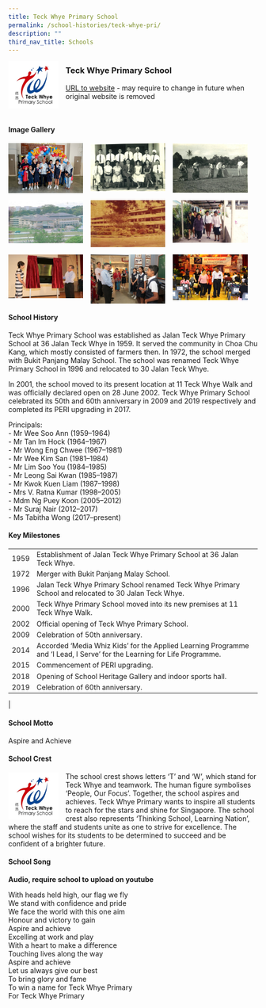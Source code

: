 ```yaml
---
title: Teck Whye Primary School
permalink: /school-histories/teck-whye-pri/
description: ""
third_nav_title: Schools
---
```

<img src="/images/teckwhyepri1.png" style="width:20%;margin-right:15px;" align = "left">

### **Teck Whye Primary School**
[URL to website](https://teckwhyepri.moe.edu.sg/) - may require to change in future when original website is removed

<br clear="left">

#### **Image Gallery**

<p><a href="https://staging.d1yxymztqoj7qn.amplifyapp.com/images/teckwhyepri2.jpg">  
<img src="/images/teckwhyepri2.jpg" style="width:30%;margin-right:15px;" align = "left">
</a></p>

<p><a href="https://staging.d1yxymztqoj7qn.amplifyapp.com/images/teckwhyepri3.jpg">  
<img src="/images/teckwhyepri3.jpg" style="width:30%;margin-right:15px;" align = "left">
</a></p>

<p><a href="https://staging.d1yxymztqoj7qn.amplifyapp.com/images/teckwhyepri4.jpg">  
<img src="/images/teckwhyepri4.jpg" style="width:30%;margin-right:15px;" align = "left">
</a></p>

<br clear="left">

<p><a href="https://staging.d1yxymztqoj7qn.amplifyapp.com/images/teckwhyepri5.jpg">  
<img src="/images/teckwhyepri5.jpg" style="width:30%;margin-right:15px;" align = "left">
</a></p>

<p><a href="https://staging.d1yxymztqoj7qn.amplifyapp.com/images/teckwhyepri6.jpg">  
<img src="/images/teckwhyepri6.jpg" style="width:30%;margin-right:15px;" align = "left">
</a></p>

<p><a href="https://staging.d1yxymztqoj7qn.amplifyapp.com/images/teckwhyepri7.jpg">  
<img src="/images/teckwhyepri7.jpg" style="width:30%;margin-right:15px;" align = "left">
</a></p>

<br clear="left">

<p><a href="https://staging.d1yxymztqoj7qn.amplifyapp.com/images/teckwhyepri8.jpg">  
<img src="/images/teckwhyepri8.jpg" style="width:30%;margin-right:15px;" align = "left">
</a></p>

<p><a href="https://staging.d1yxymztqoj7qn.amplifyapp.com/images/teckwhyepri9.jpg">  
<img src="/images/teckwhyepri9.jpg" style="width:30%;margin-right:15px;" align = "left">
</a></p>

<p><a href="https://staging.d1yxymztqoj7qn.amplifyapp.com/images/teckwhyepri10.jpg">  
<img src="/images/teckwhyepri10.jpg" style="width:30%;margin-right:15px;" align = "left">
</a></p>

<br clear="left">

#### **School History**
Teck Whye Primary School was established as Jalan Teck Whye Primary School at 36 Jalan Teck Whye in 1959. It served the community in Choa Chu Kang, which mostly consisted of farmers then. In 1972, the school merged with Bukit Panjang Malay School. The school was renamed Teck Whye Primary School in 1996 and relocated to 30 Jalan Teck Whye.

In 2001, the school moved to its present location at 11 Teck Whye Walk and was officially declared open on 28 June 2002. Teck Whye Primary School celebrated its 50th and 60th anniversary in 2009 and 2019 respectively and completed its PERI upgrading in 2017.

Principals:<br>
\- Mr Wee Soo Ann (1959–1964)<br>
\- Mr Tan Im Hock (1964–1967)<br>
\- Mr Wong Eng Chwee (1967–1981)<br>
\- Mr Wee Kim San (1981–1984)<br>
\- Mr Lim Soo You (1984–1985)<br>
\- Mr Leong Sai Kwan (1985–1987)<br>
\- Mr Kwok Kuen Liam (1987–1998)<br>
\- Mrs V. Ratna Kumar (1998–2005)<br>
\- Mdm Ng Puey Koon (2005–2012)<br>
\- Mr Suraj Nair (2012–2017)<br>
\- Ms Tabitha Wong (2017–present)

#### **Key Milestones**

|  |  |
|:---:|---|
| 1959 | Establishment of Jalan Teck Whye Primary School at 36 Jalan Teck Whye. |
| 1972 | Merger with Bukit Panjang Malay School. |
| 1996 | Jalan Teck Whye Primary School renamed Teck Whye Primary School and relocated to 30 Jalan Teck Whye. |
| 2000 | Teck Whye Primary School moved into its new premises at 11 Teck Whye Walk. |
| 2002 | Official opening of Teck Whye Primary School. |
| 2009 | Celebration of 50th anniversary. |
| 2014 | Accorded ‘Media Whiz Kids’ for the Applied Learning Programme and ‘I Lead, I Serve’ for the Learning for Life Programme. |
| 2015 | Commencement of PERI upgrading. |
| 2018 | Opening of School Heritage Gallery and indoor sports hall. |
| 2019 | Celebration of 60th anniversary. |
|

#### **School Motto**
Aspire and Achieve

#### **School Crest**
<img src="/images/teckwhyepri1.png" style="width:20%;margin-right:15px;" align = "left">

The school crest shows letters ‘T’ and ‘W’, which stand for Teck Whye and teamwork. The human figure symbolises ‘People, Our Focus’. Together, the school aspires and achieves. Teck Whye Primary wants to inspire all students to reach for the stars and shine for Singapore. The school crest also represents ‘Thinking School, Learning Nation’, where the staff and students unite as one to strive for excellence. The school wishes for its students to be determined to succeed and be confident of a brighter future.

#### **School Song**
**Audio, require school to upload on youtube**

With heads held high, our flag we fly<br>
We stand with confidence and pride<br>
We face the world with this one aim<br>
Honour and victory to gain<br>
Aspire and achieve<br>
Excelling at work and play<br>
With a heart to make a difference<br>
Touching lives along the way<br>
Aspire and achieve<br>
Let us always give our best<br>
To bring glory and fame<br>
To win a name for Teck Whye Primary<br>
For Teck Whye Primary